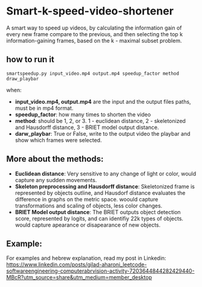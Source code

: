 # Smart-k-speed-video-shortener
A smart way to speed up videos, by calculating the information gain of every new frame compare to the previous, and then selecting the top k information-gaining frames, based on the k - maximal subset problem.
## how to run it
```
smartspeedup.py input_video.mp4 output.mp4 speedup_factor method draw_playbar
```
when:
- **input_video.mp4, output.mp4** are the input and the output files paths, must be in mp4 format.
- **speedup_factor**: how many times to shorten the video
- **method**: should be 1, 2, or 3. 1 - euclidean distance, 2 - skeletonized and Hausdorff distance, 3 - BRIET model output distance.
- **darw_playbar**: True or False, write to the output video the playbar and show which frames were selected.

## More about the methods:
- **Euclidean distance**: Very sensitive to any change of light or color, would capture any sudden movements.
- **Skeleton preprocessing and Hausdorff distance**: Skeletonized frame is represented by objects outline, and Hausdorf distance evaluates the difference in graphs on the metric space. woould capture transformations and scaling of objects, less color changes.
- **BRIET Model output distance**: The BRIET outputs object detection score, represented by logits, and can identifiy 22k types of objects. would capture apearance or disapearance of new objects.
## Example:
For examples and hebrew explanation, read my post in Linkedin:
https://www.linkedin.com/posts/gilad-aharoni_leetcode-softwareengineering-computerabrvision-activity-7203644844282429440-MBcR?utm_source=share&utm_medium=member_desktop

